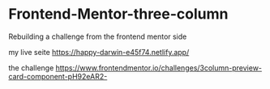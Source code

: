 ﻿# Frontend-Mentor-three-column


Rebuilding a challenge from the frontend mentor side 

my live seite https://happy-darwin-e45f74.netlify.app/ 

the challenge https://www.frontendmentor.io/challenges/3column-preview-card-component-pH92eAR2-
